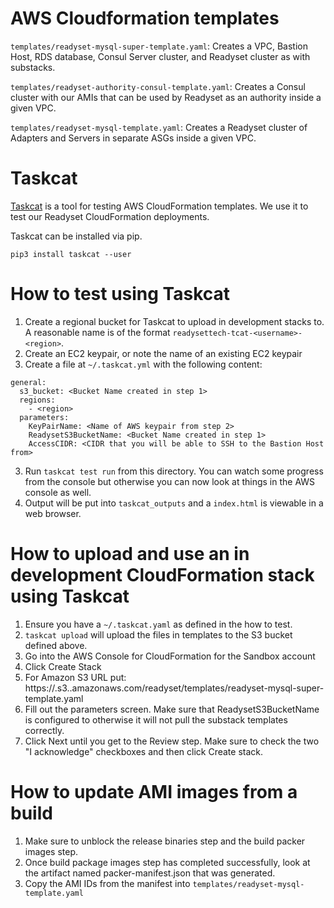 # AWS Cloudformation templates

`templates/readyset-mysql-super-template.yaml`: Creates a VPC, Bastion Host, RDS
database, Consul Server cluster, and Readyset cluster as with substacks.

`templates/readyset-authority-consul-template.yaml`: Creates a Consul cluster
with our AMIs that can be used by Readyset as an authority inside a given VPC.

`templates/readyset-mysql-template.yaml`: Creates a Readyset cluster of Adapters
and Servers in separate ASGs inside a given VPC.

# Taskcat
[Taskcat](https://github.com/aws-quickstart/taskcat) is a tool for testing
AWS CloudFormation templates. We use it to test our Readyset CloudFormation
deployments.

Taskcat can be installed via pip.
```
pip3 install taskcat --user
```

# How to test using Taskcat

1. Create a regional bucket for Taskcat to upload in development stacks to. A
    reasonable name is of the format `readysettech-tcat-<username>-<region>`.
2. Create an EC2 keypair, or note the name of an existing EC2 keypair
3. Create a file at `~/.taskcat.yml` with the following content:
```
general:
  s3_bucket: <Bucket Name created in step 1>
  regions:
    - <region>
  parameters:
    KeyPairName: <Name of AWS keypair from step 2>
    ReadysetS3BucketName: <Bucket Name created in step 1>
    AccessCIDR: <CIDR that you will be able to SSH to the Bastion Host from>
```
3. Run `taskcat test run` from this directory. You can watch some progress from
    the console but otherwise you can now look at things in the AWS console as
    well.
4. Output will be put into `taskcat_outputs` and a `index.html` is viewable in
    a web browser.

# How to upload and use an in development CloudFormation stack using Taskcat

1. Ensure you have a `~/.taskcat.yaml` as defined in the how to test.
2. `taskcat upload` will upload the files in templates to the S3 bucket defined
    above.
3. Go into the AWS Console for CloudFormation for the Sandbox account
4. Click Create Stack
5. For Amazon S3 URL put:
    https://<bucket name>.s3.<region>.amazonaws.com/readyset/templates/readyset-mysql-super-template.yaml
6. Fill out the parameters screen.
   Make sure that ReadysetS3BucketName is configured to <bucket name> otherwise
   it will not pull the substack templates correctly.
7. Click Next until you get to the Review step. Make sure to check the two
    "I acknowledge" checkboxes and then click Create stack.

# How to update AMI images from a build

1. Make sure to unblock the release binaries step and the build packer images
    step.
2. Once build package images step has completed successfully, look at the
    artifact named packer-manifest.json that was generated.
3. Copy the AMI IDs from the manifest into
    `templates/readyset-mysql-template.yaml`
